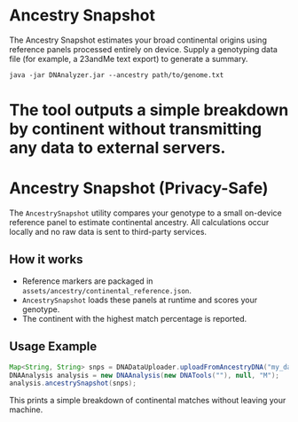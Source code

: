 # Ancestry Snapshot

The Ancestry Snapshot estimates your broad continental origins using reference panels processed entirely on device. Supply a genotyping data file (for example, a 23andMe text export) to generate a summary.

```
java -jar DNAnalyzer.jar --ancestry path/to/genome.txt
```

The tool outputs a simple breakdown by continent without transmitting any data to external servers.
=======
# Ancestry Snapshot (Privacy-Safe)

The `AncestrySnapshot` utility compares your genotype to a small on-device
reference panel to estimate continental ancestry. All calculations occur locally
and no raw data is sent to third-party services.

## How it works
- Reference markers are packaged in `assets/ancestry/continental_reference.json`.
- `AncestrySnapshot` loads these panels at runtime and scores your genotype.
- The continent with the highest match percentage is reported.

## Usage Example
```java
Map<String, String> snps = DNADataUploader.uploadFromAncestryDNA("my_data.txt");
DNAAnalysis analysis = new DNAAnalysis(new DNATools(""), null, "M");
analysis.ancestrySnapshot(snps);
```

This prints a simple breakdown of continental matches without leaving your
machine.
